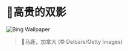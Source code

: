# 🔖高贵的双影

![Bing Wallpaper](https://www.bing.com/th?id=OHR.CanadaDeer_ZH-CN0631345798_1920x1080.jpg&rf=LaDigue_1920x1080.jpg&pid=hp)

> 📝马鹿，加拿大 (© Delbars/Getty Images)
